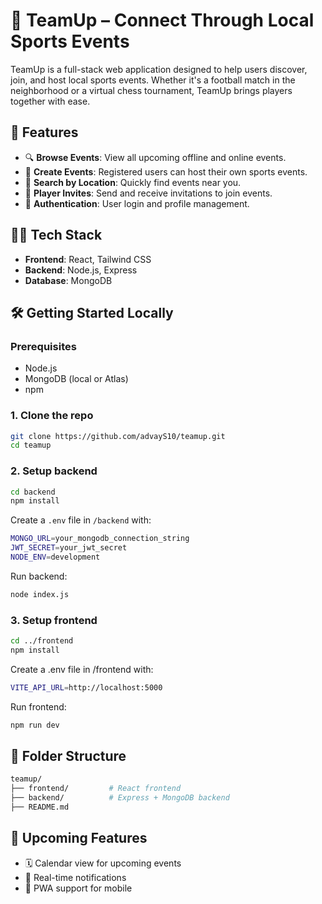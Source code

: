 # 🏀 TeamUp – Connect Through Local Sports Events

TeamUp is a full-stack web application designed to help users discover, join, and host local sports events. Whether it's a football match in the neighborhood or a virtual chess tournament, TeamUp brings players together with ease.

## 🌟 Features

- 🔍 **Browse Events**: View all upcoming offline and online events.
- 📅 **Create Events**: Registered users can host their own sports events.
- 📍 **Search by Location**: Quickly find events near you.
- 🎯 **Player Invites**: Send and receive invitations to join events.
- 🔐 **Authentication**: User login and profile management.

## 🧑‍💻 Tech Stack

- **Frontend**: React, Tailwind CSS
- **Backend**: Node.js, Express
- **Database**: MongoDB

<!--## 🚀 Live Demo

🌐 [Live Site](https://teamup-6goy.onrender.com) 
⚙️ Backend API: Hosted on [Render](https://render.com)-->

## 🛠️ Getting Started Locally

### Prerequisites

- Node.js
- MongoDB (local or Atlas)
- npm

### 1. Clone the repo

```bash
git clone https://github.com/advayS10/teamup.git
cd teamup
```
### 2. Setup backend

```bash
cd backend
npm install
```

Create a `.env` file in `/backend` with:

```bash
MONGO_URL=your_mongodb_connection_string
JWT_SECRET=your_jwt_secret
NODE_ENV=development
```

Run backend:

```bash
node index.js
```

### 3. Setup frontend

```bash
cd ../frontend
npm install
```

Create a .env file in /frontend with:

```bash
VITE_API_URL=http://localhost:5000
```

Run frontend:

```bash
npm run dev
```

## 📂 Folder Structure

```bash
teamup/
├── frontend/         # React frontend
├── backend/          # Express + MongoDB backend
├── README.md
```

## 📌 Upcoming Features

- 🗓 Calendar view for upcoming events
- 🔔 Real-time notifications
- 📱 PWA support for mobile






